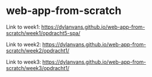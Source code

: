 # web-app-from-scratch

Link to week1: https://dylanvans.github.io/web-app-from-scratch/week1/opdracht5-spa/

Link to week2: https://dylanvans.github.io/web-app-from-scratch/week2/opdracht1/

Link to week3: https://dylanvans.github.io/web-app-from-scratch/week3/opdracht1/
